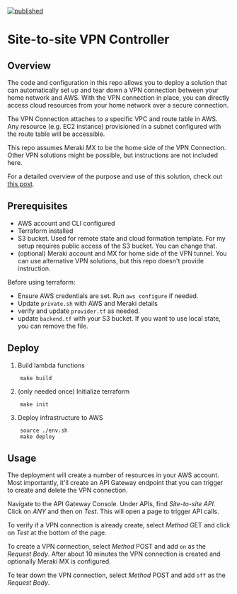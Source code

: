 [![published](https://static.production.devnetcloud.com/codeexchange/assets/images/devnet-published.svg)](https://developer.cisco.com/codeexchange/github/repo/tdeckers/site-to-site)
# Site-to-site VPN Controller

## Overview

The code and configuration in this repo allows you to deploy a solution that can automatically set up and tear down a VPN connection between your home network and AWS.  With the VPN connection in place, you can directly access cloud resources from your home network over a secure connection.

The VPN Connection attaches to a specific VPC and route table in AWS.  Any resource (e.g. EC2 instance) provisioned in a subnet configured with the route table will be accessible.

This repo assumes Meraki MX to be the home side of the VPN Connection.  Other VPN solutions might be possible, but instructions are not included here.

For a detailed overview of the purpose and use of this solution, check out [this post](https://medium.com/@ducbase/automate-your-home-network-extension-into-the-cloud-dbc6ed38bd4b).

## Prerequisites

* AWS account and CLI configured
* Terraform installed
* S3 bucket.  Used for remote state and cloud formation template.  For my setup requires public access of the S3 bucket.  You can change that.
* (optional) Meraki account and MX for home side of the VPN tunnel.  You can use alternative VPN solutions, but this repo doesn't provide instruction.

Before using terraform:

* Ensure AWS credentials are set.  Run `aws configure` if needed.
* Update `private.sh` with AWS and Meraki details
* verify and update `provider.tf` as needed.
* update `backend.tf` with your S3 bucket. If you want to use local state, you can remove the file.

## Deploy

1. Build lambda functions

```shell
    make build
```

2. (only needed once) Initialize terraform

```shell
    make init
```

3. Deploy infrastructure to AWS

```shell
    source ./env.sh
    make deploy
```

## Usage

The deployment will create a number of resources in your AWS account.  Most importantly, it'll create an API Gateway endpoint that you can trigger to create and delete the VPN connection.

Navigate to the API Gateway Console.  Under APIs, find *Site-to-site API*.  Click on *ANY* and then on *Test*.  This will open a page to trigger API calls.

To verify if a VPN connection is already create, select *Method* GET and click on *Test* at the bottom of the page.

To create a VPN connection, select *Method* POST and add `on` as the *Request Body*.  After about 10 minutes the VPN connection is created and optionally Meraki MX is configured.

To tear down the VPN connection, select *Method* POST and add `off` as the *Request Body*.
